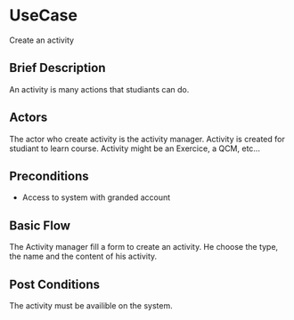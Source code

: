 # UseCase
Create an activity

## Brief Description
An activity is many actions that studiants can do. 

## Actors
The actor who create activity is the activity manager. 
Activity is created for studiant to learn course. 
Activity might be an Exercice, a QCM, etc...

## Preconditions
- Access to system with granded account

## Basic Flow
The Activity manager fill a form to create an activity. He choose the type, the name and the content of his activity. 

## Post Conditions
The activity must be availible on the system. 
